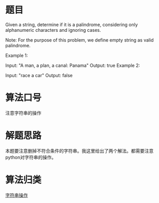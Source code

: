 # 题目
Given a string, determine if it is a palindrome, considering only alphanumeric characters and ignoring cases.

Note: For the purpose of this problem, we define empty string as valid palindrome.

Example 1:

Input: "A man, a plan, a canal: Panama"
Output: true
Example 2:

Input: "race a car"
Output: false

# 算法口号
注意字符串的操作

# 解题思路
本题要注意删掉不符合条件的字符串。我这里给出了两个解法。都需要注意python对字符串的操作。

# 算法归类
<a href="../../../STRING.md">字符串操作</a>